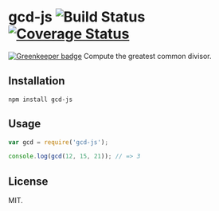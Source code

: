 # gcd-js ![Build Status](https://travis-ci.org/Frederick-S/gcd-js.svg) [![Coverage Status](https://coveralls.io/repos/github/Frederick-S/gcd-js/badge.svg?branch=master)](https://coveralls.io/github/Frederick-S/gcd-js?branch=master)

[![Greenkeeper badge](https://badges.greenkeeper.io/Frederick-S/gcd-js.svg)](https://greenkeeper.io/)
Compute the greatest common divisor.

## Installation
```
npm install gcd-js
```

## Usage
```js
var gcd = require('gcd-js');

console.log(gcd(12, 15, 21)); // => 3
```

## License
MIT.
